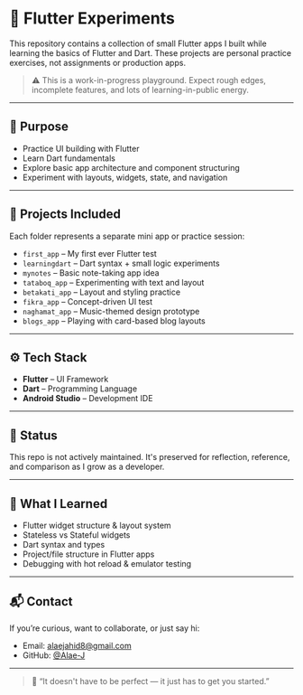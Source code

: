 # 📱 Flutter Experiments

This repository contains a collection of small Flutter apps I built while learning the basics of Flutter and Dart. These projects are personal practice exercises, not assignments or production apps.

> ⚠️ This is a work-in-progress playground. Expect rough edges, incomplete features, and lots of learning-in-public energy.

---

## 🧠 Purpose

- Practice UI building with Flutter
- Learn Dart fundamentals
- Explore basic app architecture and component structuring
- Experiment with layouts, widgets, state, and navigation

---

## 📂 Projects Included

Each folder represents a separate mini app or practice session:

- `first_app` – My first ever Flutter test
- `learningdart` – Dart syntax + small logic experiments
- `mynotes` – Basic note-taking app idea
- `tataboq_app` – Experimenting with text and layout
- `betakati_app` – Layout and styling practice
- `fikra_app` – Concept-driven UI test
- `naghamat_app` – Music-themed design prototype
- `blogs_app` – Playing with card-based blog layouts

---

## ⚙️ Tech Stack

- **Flutter** – UI Framework
- **Dart** – Programming Language
- **Android Studio** – Development IDE

---

## 🚧 Status

This repo is not actively maintained. It's preserved for reflection, reference, and comparison as I grow as a developer.

---

## 🧠 What I Learned

- Flutter widget structure & layout system
- Stateless vs Stateful widgets
- Dart syntax and types
- Project/file structure in Flutter apps
- Debugging with hot reload & emulator testing

---

## 📬 Contact

If you’re curious, want to collaborate, or just say hi:

- Email: [alaejahid8@gmail.com](mailto:alaejahid8@gmail.com)
- GitHub: [@Alae-J](https://github.com/Alae-J)

---

> 💬 “It doesn't have to be perfect — it just has to get you started.”

